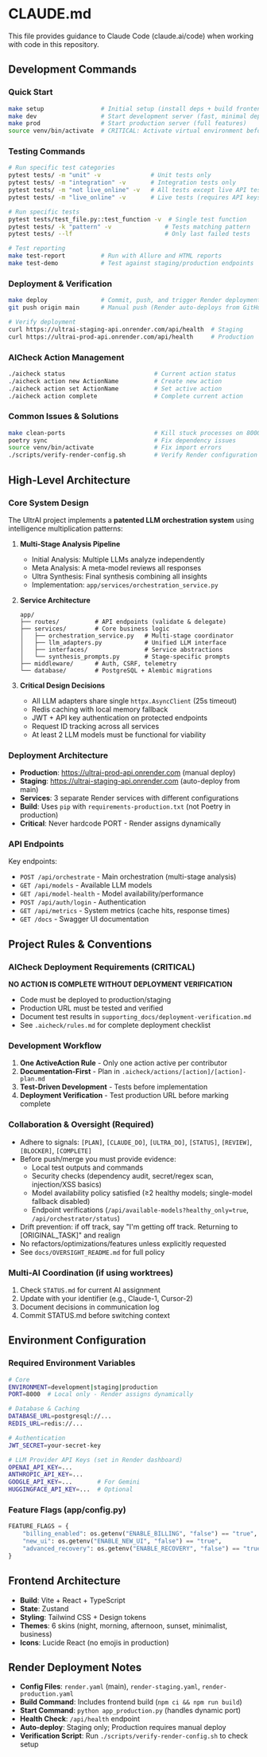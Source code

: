 # CLAUDE.md

This file provides guidance to Claude Code (claude.ai/code) when working with code in this repository.

## Development Commands

### Quick Start
```bash
make setup                # Initial setup (install deps + build frontend)
make dev                  # Start development server (fast, minimal deps)
make prod                 # Start production server (full features)
source venv/bin/activate  # CRITICAL: Activate virtual environment before Python commands
```

### Testing Commands
```bash
# Run specific test categories
pytest tests/ -m "unit" -v              # Unit tests only
pytest tests/ -m "integration" -v       # Integration tests only
pytest tests/ -m "not live_online" -v   # All tests except live API tests
pytest tests/ -m "live_online" -v       # Live tests (requires API keys)

# Run specific tests
pytest tests/test_file.py::test_function -v  # Single test function
pytest tests/ -k "pattern" -v               # Tests matching pattern
pytest tests/ --lf                          # Only last failed tests

# Test reporting
make test-report          # Run with Allure and HTML reports
make test-demo            # Test against staging/production endpoints
```

### Deployment & Verification
```bash
make deploy               # Commit, push, and trigger Render deployment
git push origin main      # Manual push (Render auto-deploys from GitHub)

# Verify deployment
curl https://ultrai-staging-api.onrender.com/api/health  # Staging
curl https://ultrai-prod-api.onrender.com/api/health     # Production
```

### AICheck Action Management
```bash
./aicheck status                         # Current action status
./aicheck action new ActionName          # Create new action
./aicheck action set ActionName          # Set active action
./aicheck action complete                # Complete current action
```

### Common Issues & Solutions
```bash
make clean-ports                         # Kill stuck processes on 8000-8001
poetry sync                              # Fix dependency issues
source venv/bin/activate                 # Fix import errors
./scripts/verify-render-config.sh        # Verify Render configuration
```

## High-Level Architecture

### Core System Design
The UltrAI project implements a **patented LLM orchestration system** using intelligence multiplication patterns:

1. **Multi-Stage Analysis Pipeline**
   - Initial Analysis: Multiple LLMs analyze independently
   - Meta Analysis: A meta-model reviews all responses
   - Ultra Synthesis: Final synthesis combining all insights
   - Implementation: `app/services/orchestration_service.py`

2. **Service Architecture**
   ```
   app/
   ├── routes/          # API endpoints (validate & delegate)
   ├── services/        # Core business logic
   │   ├── orchestration_service.py   # Multi-stage coordinator
   │   ├── llm_adapters.py            # Unified LLM interface
   │   ├── interfaces/                # Service abstractions
   │   └── synthesis_prompts.py       # Stage-specific prompts
   ├── middleware/      # Auth, CSRF, telemetry
   └── database/        # PostgreSQL + Alembic migrations
   ```

3. **Critical Design Decisions**
   - All LLM adapters share single `httpx.AsyncClient` (25s timeout)
   - Redis caching with local memory fallback
   - JWT + API key authentication on protected endpoints
   - Request ID tracking across all services
   - At least 2 LLM models must be functional for viability

### Deployment Architecture
- **Production**: https://ultrai-prod-api.onrender.com (manual deploy)
- **Staging**: https://ultrai-staging-api.onrender.com (auto-deploy from main)
- **Services**: 3 separate Render services with different configurations
- **Build**: Uses `pip` with `requirements-production.txt` (not Poetry in production)
- **Critical**: Never hardcode PORT - Render assigns dynamically

### API Endpoints
Key endpoints:
- `POST /api/orchestrate` - Main orchestration (multi-stage analysis)
- `GET /api/models` - Available LLM models
- `GET /api/model-health` - Model availability/performance
- `POST /api/auth/login` - Authentication
- `GET /api/metrics` - System metrics (cache hits, response times)
- `GET /docs` - Swagger UI documentation

## Project Rules & Conventions

### AICheck Deployment Requirements (CRITICAL)
**NO ACTION IS COMPLETE WITHOUT DEPLOYMENT VERIFICATION**
- Code must be deployed to production/staging
- Production URL must be tested and verified
- Document test results in `supporting_docs/deployment-verification.md`
- See `.aicheck/rules.md` for complete deployment checklist

### Development Workflow
1. **One ActiveAction Rule** - Only one action active per contributor
2. **Documentation-First** - Plan in `.aicheck/actions/[action]/[action]-plan.md`
3. **Test-Driven Development** - Tests before implementation
4. **Deployment Verification** - Test production URL before marking complete

### Collaboration & Oversight (Required)
- Adhere to signals: `[PLAN]`, `[CLAUDE_DO]`, `[ULTRA_DO]`, `[STATUS]`, `[REVIEW]`, `[BLOCKER]`, `[COMPLETE]`
- Before push/merge you must provide evidence:
  - Local test outputs and commands
  - Security checks (dependency audit, secret/regex scan, injection/XSS basics)
  - Model availability policy satisfied (≥2 healthy models; single-model fallback disabled)
  - Endpoint verifications (`/api/available-models?healthy_only=true`, `/api/orchestrator/status`)
- Drift prevention: if off track, say "I'm getting off track. Returning to [ORIGINAL_TASK]" and realign
- No refactors/optimizations/features unless explicitly requested
- See `docs/OVERSIGHT_README.md` for full policy

### Multi-AI Coordination (if using worktrees)
1. Check `STATUS.md` for current AI assignment
2. Update with your identifier (e.g., Claude-1, Cursor-2)
3. Document decisions in communication log
4. Commit STATUS.md before switching context

## Environment Configuration

### Required Environment Variables
```bash
# Core
ENVIRONMENT=development|staging|production
PORT=8000  # Local only - Render assigns dynamically

# Database & Caching
DATABASE_URL=postgresql://...
REDIS_URL=redis://...

# Authentication
JWT_SECRET=your-secret-key

# LLM Provider API Keys (set in Render dashboard)
OPENAI_API_KEY=...
ANTHROPIC_API_KEY=...
GOOGLE_API_KEY=...       # For Gemini
HUGGINGFACE_API_KEY=...  # Optional
```

### Feature Flags (app/config.py)
```python
FEATURE_FLAGS = {
    "billing_enabled": os.getenv("ENABLE_BILLING", "false") == "true",
    "new_ui": os.getenv("ENABLE_NEW_UI", "false") == "true",
    "advanced_recovery": os.getenv("ENABLE_RECOVERY", "false") == "true",
}
```

## Frontend Architecture
- **Build**: Vite + React + TypeScript
- **State**: Zustand
- **Styling**: Tailwind CSS + Design tokens
- **Themes**: 6 skins (night, morning, afternoon, sunset, minimalist, business)
- **Icons**: Lucide React (no emojis in production)

## Render Deployment Notes
- **Config Files**: `render.yaml` (main), `render-staging.yaml`, `render-production.yaml`
- **Build Command**: Includes frontend build (`npm ci && npm run build`)
- **Start Command**: `python app_production.py` (handles dynamic port)
- **Health Check**: `/api/health` endpoint
- **Auto-deploy**: Staging only; Production requires manual deploy
- **Verification Script**: Run `./scripts/verify-render-config.sh` to check setup